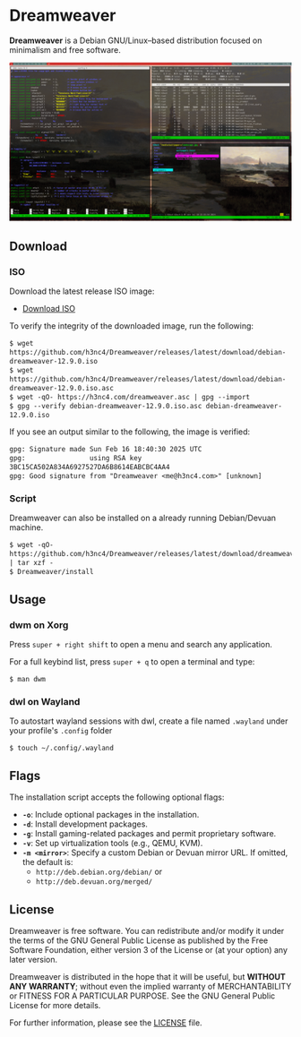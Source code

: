 # Dreamweaver

**Dreamweaver** is a Debian GNU/Linux–based distribution focused on minimalism and free software.

![screenshot.png](./pics/screenshot.png)

## Download

### ISO

Download the latest release ISO image:

- [Download ISO](https://github.com/h3nc4/Dreamweaver/releases/latest/download/debian-dreamweaver-12.9.0.iso)

To verify the integrity of the downloaded image, run the following:

```console
$ wget https://github.com/h3nc4/Dreamweaver/releases/latest/download/debian-dreamweaver-12.9.0.iso
$ wget https://github.com/h3nc4/Dreamweaver/releases/latest/download/debian-dreamweaver-12.9.0.iso.asc
$ wget -qO- https://h3nc4.com/dreamweaver.asc | gpg --import
$ gpg --verify debian-dreamweaver-12.9.0.iso.asc debian-dreamweaver-12.9.0.iso
```

If you see an output similar to the following, the image is verified:

```
gpg: Signature made Sun Feb 16 18:40:30 2025 UTC
gpg:                using RSA key 3BC15CA502A834A6927527DA6B8614EABCBC4AA4
gpg: Good signature from "Dreamweaver <me@h3nc4.com>" [unknown]
```

### Script

Dreamweaver can also be installed on a already running Debian/Devuan machine.

```console
$ wget -qO- https://github.com/h3nc4/Dreamweaver/releases/latest/download/dreamweaver.tar.gz | tar xzf -
$ Dreamweaver/install
```

## Usage

### dwm on Xorg

Press `super + right shift` to open a menu and search any application.

For a full keybind list, press `super + q` to open a terminal and type:

```console
$ man dwm
```

### dwl on Wayland

To autostart wayland sessions with dwl, create a file named `.wayland` under your profile's `.config` folder

```console
$ touch ~/.config/.wayland
```

## Flags

The installation script accepts the following optional flags:

- **`-o`**: Include optional packages in the installation.
- **`-d`**: Install development packages.
- **`-g`**: Install gaming-related packages and permit proprietary software.
- **`-v`**: Set up virtualization tools (e.g., QEMU, KVM).
- **`-m <mirror>`**: Specify a custom Debian or Devuan mirror URL. If omitted, the default is:
  - `http://deb.debian.org/debian/` or
  - `http://deb.devuan.org/merged/`

## License

Dreamweaver is free software. You can redistribute and/or modify it under the terms of the GNU General Public License as published by the Free Software Foundation, either version 3 of the License or (at your option) any later version.

Dreamweaver is distributed in the hope that it will be useful, but **WITHOUT ANY WARRANTY**; without even the implied warranty of MERCHANTABILITY or FITNESS FOR A PARTICULAR PURPOSE. See the GNU General Public License for more details.

For further information, please see the [LICENSE](LICENSE) file.
